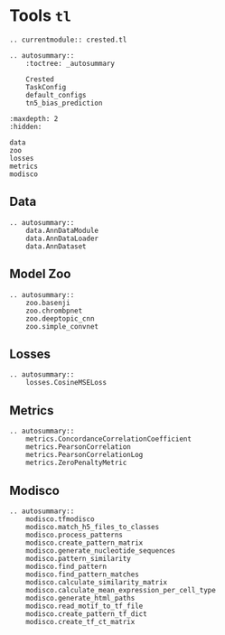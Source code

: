 # Tools `tl`

```{eval-rst}
.. currentmodule:: crested.tl
```

```{eval-rst}
.. autosummary::
    :toctree: _autosummary

    Crested
    TaskConfig
    default_configs
    tn5_bias_prediction
```

```{toctree}
:maxdepth: 2
:hidden:

data
zoo
losses
metrics
modisco
```

## Data

```{eval-rst}
.. autosummary::
    data.AnnDataModule
    data.AnnDataLoader
    data.AnnDataset
```

## Model Zoo

```{eval-rst}
.. autosummary::
    zoo.basenji
    zoo.chrombpnet
    zoo.deeptopic_cnn
    zoo.simple_convnet
```

## Losses

```{eval-rst}
.. autosummary::
    losses.CosineMSELoss
```

## Metrics

```{eval-rst}
.. autosummary::
    metrics.ConcordanceCorrelationCoefficient
    metrics.PearsonCorrelation
    metrics.PearsonCorrelationLog
    metrics.ZeroPenaltyMetric
```

## Modisco

```{eval-rst}
.. autosummary::
    modisco.tfmodisco
    modisco.match_h5_files_to_classes
    modisco.process_patterns
    modisco.create_pattern_matrix
    modisco.generate_nucleotide_sequences
    modisco.pattern_similarity
    modisco.find_pattern
    modisco.find_pattern_matches
    modisco.calculate_similarity_matrix
    modisco.calculate_mean_expression_per_cell_type
    modisco.generate_html_paths
    modisco.read_motif_to_tf_file
    modisco.create_pattern_tf_dict
    modisco.create_tf_ct_matrix
```
